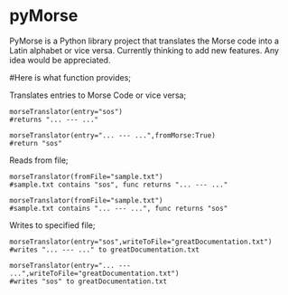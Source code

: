 # pyMorse
PyMorse is a Python library project that translates the Morse code into a Latin alphabet or vice versa. Currently thinking to add new features. Any idea would be appreciated.

#Here is what function provides;

Translates entries to Morse Code or vice versa;

    morseTranslator(entry="sos")                        
    #returns "... --- ..."
    
    morseTranslator(entry="... --- ...",fromMorse:True) 
    #return "sos"

Reads from file;
    
    morseTranslator(fromFile="sample.txt") 
    #sample.txt contains "sos", func returns "... --- ..."
    
    morseTranslator(fromFile="sample.txt") 
    #sample.txt contains "... --- ...", func returns "sos"
    
Writes to specified file;
    
    morseTranslator(entry="sos",writeToFile="greatDocumentation.txt")
    #writes "... --- ..." to greatDocumentation.txt
    
    morseTranslator(entry="... --- ...",writeToFile="greatDocumentation.txt")
    #writes "sos" to greatDocumentation.txt
